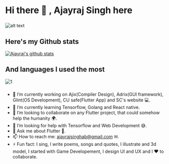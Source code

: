 # Hi there 👋 , Ajayraj Singh here
###  
![alt text](https://i.redd.it/6ecxc45ll0u51.png)
<!--<img src="https://i.redd.it/6ecxc45ll0u51.png" alt="We Code, that Innovates" height="150">-->

###

## Here's my Github stats

[![Ajayraj's github stats](https://github-readme-stats.vercel.app/api?username=AjayrajSingh&theme=solarized-light&show_icons=true)](https://github.com/AjayrajSingh/github-readme-stats)

###

## And languages I used the most

![1](https://github-readme-stats.vercel.app/api/top-langs/?username=AjayrajSingh&theme=solarized-light&show_icons=true&langs_count=8&layout=compact)

###
- 🔭 I’m currently working on Ajix(Compiler Design), Adrix(GUI framework), Glint(OS Development), CU safe(Flutter App) and SC's website 💻.
- 🌱 I’m currently learning Tensorflow, Golang and React native.
- 👯 I’m looking to collaborate on any Flutter project, that could somehow help the humanity 🌍.
- 🤔 I’m looking for help with Tensorflow and Web Development 😅.
- 💬 Ask me about Flutter 🎯.
- 📫 How to reach me: ajayrajsinghab@gmail.com ✉.
- ⚡ Fun fact: I sing, I write poems, songs and quotes, I illustrate and 3d model, I started with Game Developement, I design UI and UX and I ❤ to collaborate.
